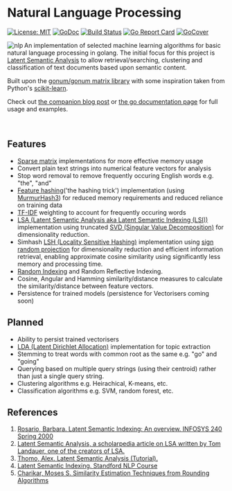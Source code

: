 # Natural Language Processing 
[![License: MIT](https://img.shields.io/badge/License-MIT-yellow.svg)](https://opensource.org/licenses/MIT) 
[![GoDoc](https://godoc.org/github.com/james-bowman/nlp?status.svg)](https://godoc.org/github.com/james-bowman/nlp) 
[![Build Status](https://travis-ci.org/james-bowman/nlp.svg?branch=master)](https://travis-ci.org/james-bowman/nlp)
[![Go Report Card](https://goreportcard.com/badge/github.com/james-bowman/nlp)](https://goreportcard.com/report/github.com/james-bowman/nlp) 
[![GoCover](https://gocover.io/_badge/github.com/james-bowman/nlp)](https://gocover.io/github.com/james-bowman/nlp) 
<!--[![Sourcegraph Badge](https://sourcegraph.com/github.com/james-bowman/nlp/-/badge.svg)](https://sourcegraph.com/github.com/james-bowman/nlp?badge)-->

<img src="https://github.com/james-bowman/nlp/raw/master/Gophers.008.crop.png" alt="nlp" align="left" />

An implementation of selected machine learning algorithms for basic natural language processing in golang.  The initial focus for this project is [Latent Semantic Analysis](https://en.wikipedia.org/wiki/Latent_semantic_analysis) to allow retrieval/searching, clustering and classification of text documents based upon semantic content.

Built upon the [gonum/gonum matrix library](https://github.com/gonum/gonum) with some inspiration taken from Python's [scikit-learn](http://scikit-learn.org/stable/).

Check out [the companion blog post](http://www.jamesbowman.me/post/semantic-analysis-of-webpages-with-machine-learning-in-go/) or [the go documentation page](https://godoc.org/github.com/james-bowman/nlp) for full usage and examples.

<br clear="all"/>

## Features

* [Sparse matrix](http://github.com/james-bowman/sparse) implementations for more effective memory usage
* Convert plain text strings into numerical feature vectors for analysis
* Stop word removal to remove frequently occuring English words e.g. "the", "and"
* [Feature hashing](https://en.wikipedia.org/wiki/Feature_hashing)('the hashing trick') implementation (using [MurmurHash3](http://github.com/spaolacci/murmur3)) for reduced memory requirements and reduced reliance on training data
* [TF-IDF](https://en.wikipedia.org/wiki/Tf%E2%80%93idf) weighting to account for frequently occuring words
* [LSA (Latent Semantic Analysis aka Latent Semantic Indexing (LSI))](https://en.wikipedia.org/wiki/Latent_semantic_analysis) implementation using truncated [SVD (Singular Value Decomposition)](https://en.wikipedia.org/wiki/Singular-value_decomposition) for dimensionality reduction.
* Simhash [LSH (Locality Sensitive Hashing)](https://en.wikipedia.org/wiki/Locality-sensitive_hashing) implementation using [sign random projection](https://en.wikipedia.org/wiki/Locality-sensitive_hashing#Random_projection) for dimensionality reduction and efficient information retrieval, enabling approximate cosine similarity using significantly less memory and processing time.
* [Random Indexing](https://en.wikipedia.org/wiki/Random_indexing) and Random Reflective Indexing.
* Cosine, Angular and Hamming similarity/distance measures to calculate the similarity/distance between feature vectors.
* Persistence for trained models (persistence for Vectorisers coming soon)

## Planned

* Ability to persist trained vectorisers
* [LDA (Latent Dirichlet Allocation)](https://en.wikipedia.org/wiki/Latent_Dirichlet_allocation) implementation for topic extraction
* Stemming to treat words with common root as the same e.g. "go" and "going"
* Querying based on multiple query strings (using their centroid) rather than just a single query string.
* Clustering algorithms e.g. Heirachical, K-means, etc.
* Classification algorithms e.g. SVM, random forest, etc.

## References

1. [Rosario, Barbara. Latent Semantic Indexing: An overview. INFOSYS 240 Spring 2000](http://people.ischool.berkeley.edu/~rosario/projects/LSI.pdf)
1. [Latent Semantic Analysis, a scholarpedia article on LSA written by Tom Landauer, one of the creators of LSA.](http://www.scholarpedia.org/article/Latent_semantic_analysis)
1. [Thomo, Alex. Latent Semantic Analysis (Tutorial).](http://webhome.cs.uvic.ca/~thomo/svd.pdf)
1. [Latent Semantic Indexing. Standford NLP Course](http://nlp.stanford.edu/IR-book/html/htmledition/latent-semantic-indexing-1.html)
1. [Charikar, Moses S. Similarity Estimation Techniques from Rounding
Algorithms](https://www.cs.princeton.edu/courses/archive/spr04/cos598B/bib/CharikarEstim.pdf)